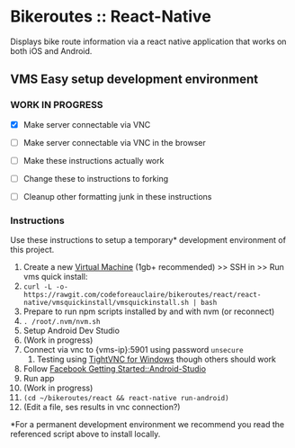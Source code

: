 # Bikeroutes :: React-Native

Displays bike route information via a react native application that works on both iOS and Android.

## VMS Easy setup development environment

### WORK IN PROGRESS
- [x] Make server connectable via VNC
- [ ] Make server connectable via VNC in the browser
- [ ] Make these instructions actually work
- [ ] Change these to instructions to forking
- [ ] Cleanup other formatting junk in these instructions


### Instructions

Use these instructions to setup a temporary* development environment of this project.

1. Create a new [Virtual Machine](http://vms.codeforeauclaire.org/) (1gb+ recommended) >> SSH in >> Run vms quick install:
 1. `curl -L -o- https://rawgit.com/codeforeauclaire/bikeroutes/react/react-native/vmsquickinstall/vmsquickinstall.sh | bash`
1. Prepare to run npm scripts installed by and with nvm (or reconnect)
 1. `. /root/.nvm/nvm.sh`
1. Setup Android Dev Studio
 1. (Work in progress)
 1. Connect via vnc to {vms-ip}:5901 using password `unsecure`
     1. Testing using [TightVNC for Windows](http://www.tightvnc.com/) though others should work
 1. Follow [Facebook Getting Started::Android-Studio](https://facebook.github.io/react-native/docs/getting-started.html#android-studio)
1. Run app
 1. (Work in progress)
 1. `(cd ~/bikeroutes/react && react-native run-android)`
 1. (Edit a file, ses results in vnc connection?)

*For a permanent development environment we recommend you read the referenced script above to install locally.
